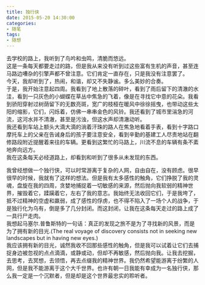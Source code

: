 ```yaml
---
title: 独行侠
date: 2015-05-20 14:30:00
categories:
- 随笔
tags:
- 随想
---
```

去学校的路上，我听到了鸟吟和虫鸣，清脆而悠远。  
这是一条每天都要走过的路，但是我从来没有听到过这些富有生机的声音，甚至连马路边嘈杂的引擎声都不曾注意。它们肯定一直存在，只是我没有注意罢了。  
今天，我却听到了，热闹，和谐，却又不失静谧。多么美妙的合奏。  
于是，我开始注意起四周。我看到了地上散落的碎叶，看到了雨后留下的清澈的水洼，看到一只灰色的小蝴蝶在草丛中焦急的飞着，像是在寻找它中意的花朵。我看到骄阳穿射过树荫留下的无数亮斑，宽广的枝桠在暖风中徐徐摇曳，也带动这些太阳的缩影，它们，闪烁着，仿佛一串串金色的风铃。我还看到了城市里湍急的河流，这河水并不清澈，甚至是污浊，但这水声却清澈动听。  
我还看到车站上额头大滴大滴的淌着汗珠的路人在焦急地看着手表，看到十字路口摩托车上的父亲在告诫身后的孩子要注意安全，看到辛勤的基建工人尽责地站在翻修路段附近提醒着来往的车辆。更看到这繁忙的马路上，川流不息的车辆有条不紊地奔向远方。  
我在这条每天必经道路上，却看到和听到了很多从未发现的东西。

<!-- more -->

我曾经想做一个独行侠，可以时常游离于复杂的人网，自由自在，没有顾虑。很早很早的时候，我就有了这样的想法。但是我有太多感性的触角，它们挣脱了我的灵魂，盘旋在我的四周，贪婪地捕捉着一切敏感的来源，然后抛向我软弱的精神世界，摧毁着它，蹂躏着它，左右了我的意志。我始终无法收回它们，于是我垮了，抵不过精神的空虚和羸弱，成了感性的俘虏，也不得不陷入了一场个人的战争，于是独行化为乌有，倒是多了几分封闭。而这封闭，让我在这条每天走过的路上成了一具行尸走肉。  
我想起马塞尔.普鲁斯特的一句话：真正的发现之旅不是为了寻找新的风景，而是为了拥有新的目光.(The real voyage of discovery consists not in seeking new landscapes but in having new eyes.)  
我应该拥有新的目光，诚然我收不回那些感性的触角，但是我可以试着让它们去捕捉身边被忽视的点点滴滴，或静或动，但却不再敏感，然后抛向我。让我去挖掘，去思考，去冥想，去领悟，再去点缀我的精神世界。我仍然希望能游离于纷繁的人网，但是我不能游离于这个大千世界。也许有朝一日我能有幸成为一名独行侠，那么我一定是一个沉默者，但是却是这个世界最忠实的聆听者。  
